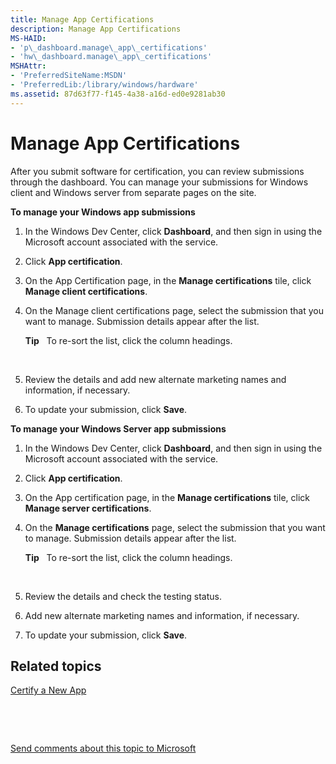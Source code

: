 ```yaml
---
title: Manage App Certifications
description: Manage App Certifications
MS-HAID:
- 'p\_dashboard.manage\_app\_certifications'
- 'hw\_dashboard.manage\_app\_certifications'
MSHAttr:
- 'PreferredSiteName:MSDN'
- 'PreferredLib:/library/windows/hardware'
ms.assetid: 87d63f77-f145-4a38-a16d-ed0e9281ab30
---
```


# Manage App Certifications


After you submit software for certification, you can review submissions through the dashboard. You can manage your submissions for Windows client and Windows server from separate pages on the site.

**To manage your Windows app submissions**

1.  In the Windows Dev Center, click **Dashboard**, and then sign in using the Microsoft account associated with the service.

2.  Click **App certification**.

3.  On the App Certification page, in the **Manage certifications** tile, click **Manage client certifications**.

4.  On the Manage client certifications page, select the submission that you want to manage. Submission details appear after the list.

    **Tip**  
    To re-sort the list, click the column headings.

     

5.  Review the details and add new alternate marketing names and information, if necessary.

6.  To update your submission, click **Save**.

**To manage your Windows Server app submissions**

1.  In the Windows Dev Center, click **Dashboard**, and then sign in using the Microsoft account associated with the service.

2.  Click **App certification**.

3.  On the App certification page, in the **Manage certifications** tile, click **Manage server certifications**.

4.  On the **Manage certifications** page, select the submission that you want to manage. Submission details appear after the list.

    **Tip**  
    To re-sort the list, click the column headings.

     

5.  Review the details and check the testing status.

6.  Add new alternate marketing names and information, if necessary.

7.  To update your submission, click **Save**.

## <span id="related_topics"></span>Related topics


[Certify a New App](https://msdn.microsoft.com/library/windows/hardware/br230771.aspx)

 

 

[Send comments about this topic to Microsoft](mailto:wsddocfb@microsoft.com?subject=Documentation%20feedback%20%5Bhw_dashboard\hw_dashboard%5D:%20Manage%20App%20Certifications%20%20RELEASE:%20%281/3/2017%29&body=%0A%0APRIVACY%20STATEMENT%0A%0AWe%20use%20your%20feedback%20to%20improve%20the%20documentation.%20We%20don't%20use%20your%20email%20address%20for%20any%20other%20purpose,%20and%20we'll%20remove%20your%20email%20address%20from%20our%20system%20after%20the%20issue%20that%20you're%20reporting%20is%20fixed.%20While%20we're%20working%20to%20fix%20this%20issue,%20we%20might%20send%20you%20an%20email%20message%20to%20ask%20for%20more%20info.%20Later,%20we%20might%20also%20send%20you%20an%20email%20message%20to%20let%20you%20know%20that%20we've%20addressed%20your%20feedback.%0A%0AFor%20more%20info%20about%20Microsoft's%20privacy%20policy,%20see%20http://privacy.microsoft.com/default.aspx. "Send comments about this topic to Microsoft")





